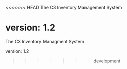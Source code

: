 <<<<<<< HEAD
The C3 Inventory Management System

version: 1.2
=======
The C3 Inventory Managment System

version: 1.2
>>>>>>> development

